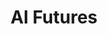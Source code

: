 ---
layout: module
num: 14
title: AI Futures
type: lecture
draft: 0
group: 7
show_schedule: 1
due_date: 2024-02-22
slides:
  - url: TBA
    title: AI Futures
readings:
  - title: African Ancestral AI
    url: https://datasociety.net/wp-content/uploads/2022/12/DSParablesAnthology_Ch13_Gwadabe.pdf
    author: Gwadabe, A.
    date: 2022
    source: Data & Society Research Institute
    notes: You can check out more in the series <a href="https://datasociety.net/library/parables-of-ai-in-from-the-majority-world-an-anthology/">Parables of AI in/from the Majority World</a>.
  - title: In The Robot Skies
    url: https://www.youtube.com/watch?v=cXfYyk0G5Hs
    author: Young, L.
    date: 2016
    source: Fear and Wonder
  - title: "Building Utopia Guidebook"
    url: https://canvas.northwestern.edu/files/18500435/
    author: Harrington, C., Roberts, J., Bray, K., & Diakhate, N. 
    date: 2021
    source: Building Utopia
    notes: You can check out some of the Building Utopia <a href="https://canvas.northwestern.edu/files/18500436/">cards here</a>.
--- 